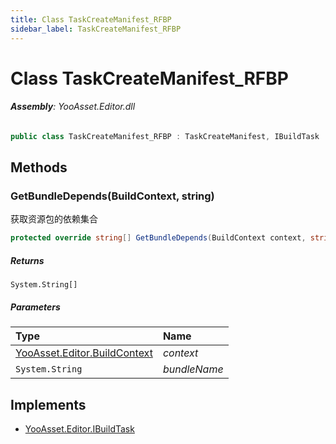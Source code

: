 ```yaml
---
title: Class TaskCreateManifest_RFBP
sidebar_label: TaskCreateManifest_RFBP
---
```

# Class TaskCreateManifest_RFBP


###### **Assembly**: YooAsset.Editor.dll

```csharp title="Declaration"
public class TaskCreateManifest_RFBP : TaskCreateManifest, IBuildTask
```
## Methods
### GetBundleDepends(BuildContext, string)
获取资源包的依赖集合

```csharp title="Declaration"
protected override string[] GetBundleDepends(BuildContext context, string bundleName)
```

##### Returns

`System.String[]`

##### Parameters

| Type | Name |
|:--- |:--- |
| [YooAsset.Editor.BuildContext](../YooAsset.Editor/BuildContext.md) | *context* |
| `System.String` | *bundleName* |


## Implements

* [YooAsset.Editor.IBuildTask](../YooAsset.Editor/IBuildTask.md)
